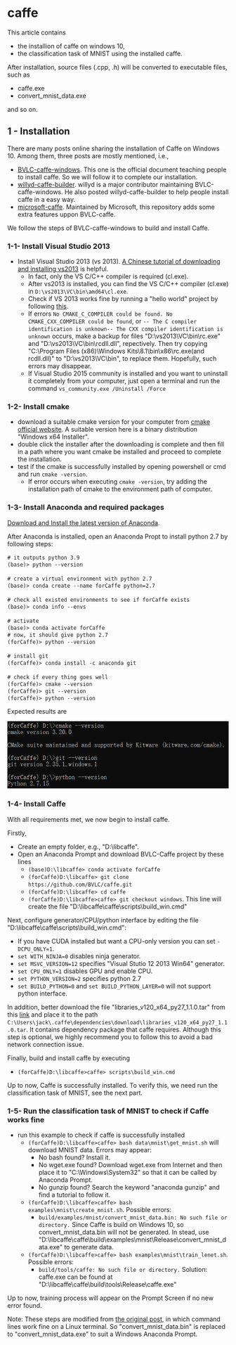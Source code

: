 # caffe
This article contains
+ the installion of caffe on windows 10,
+ the classification task of MNIST using the installed caffe.

After installation, source files (.cpp, .h) will be converted to executable files, such as
+ caffe.exe
+ convert_mnist_data.exe

and so on.
## 1 - Installation
There are many posts online sharing the installation of Caffe on Windows 10. Among them, three posts are mostly mentioned, i.e., 
+ [BVLC-caffe-windows](https://github.com/BVLC/caffe/tree/windows/). This one is the official document teaching people to install caffe. So we will follow it to complete our installation.
+ [willyd-caffe-builder](https://github.com/willyd/caffe-builder). willyd is a major contributor maintaining BVLC-caffe-windows. He also posted willyd-caffe-builder to help people install caffe in a easy way.
+ [microsoft-caffe](https://github.com/microsoft/caffe). Maintained by Microsoft, this repository adds some extra features uppon BVLC-caffe.

We follow the steps of BVLC-caffe-windows to build and install Caffe.
### 1-1- Install Visual Studio 2013
+ Install Visual Studio 2013 (vs 2013). [A Chinese tutorial of downloading and installing vs2013](https://jingyan.baidu.com/article/3ea5148999921f52e61bbae0.html) is helpful.
  + In fact, only the VS C/C++ compiler is required (cl.exe). 
  + After vs2013 is installed, you can find the VS C/C++ compiler (cl.exe) in `D:\vs2013\VC\bin\amd64\cl.exe`.
  + Check if VS 2013 works fine by running a "hello world" project by following [this](https://github.com/suzyi/cpp/tree/master/cmake/examples/print_hello_world).
  + If errors `No CMAKE_C_COMPILER could be found. No CMAKE_CXX_COMPILER could be found`, or `-- The C compiler identification is unknown-- The CXX compiler identification is unknown` occurs, make a backup for files "D:\vs2013\VC\bin\rc.exe" and "D:\vs2013\VC\bin\rcdll.dll", repectively. Then try copying "C:\Program Files (x86)\Windows Kits\8.1\bin\x86\rc.exe(and rcdll.dll)" to "D:\vs2013\VC\bin\", to replace them. Hopefully, such errors may disappear.
  + If Visual Studio 2015 community is installed and you want to uninstall it completely from your computer, just open a terminal and run the command `vs_community.exe /Uninstall /Force`
### 1-2- Install cmake
+ download a suitable cmake version for your computer from [cmake official website](https://cmake.org/download/). A suitable version here is a binary distribution "Windows x64 Installer".
+ double click the installer after the downloading is complete and then fill in a path where you want cmake be installed and proceed to complete the installation.
+ test if the cmake is successfully installed by opening powershell or cmd and run `cmake -version`.
  + If error occurs when executing `cmake -version`, try adding the installation path of cmake to the environment path of computer.
### 1-3- Install Anaconda and required packages
[Download and Install the latest version of Anaconda](https://www.anaconda.com/?modal=nucleus).

After Anaconda is installed, open an Anaconda Propt to install python 2.7 by following steps:
```
# it outputs python 3.9
(base)> python --version

# create a virtual environment with python 2.7
(base)> conda create --name forCaffe python=2.7

# check all existed environments to see if forCaffe exists
(base)> conda info --envs

# activate
(base)> conda activate forCaffe
# now, it should give python 2.7
(forCaffe)> python --version

# install git
(forCaffe)> conda install -c anaconda git

# check if every thing goes well
(forCaffe)> cmake --version
(forCaffe)> git --version
(forCaffe)> python --version
```
Expected results are
<p align="center">
  <img src="imgs/check_before_installation.png" width="550" title="check_before_installation">
</p>

### 1-4- Install Caffe
With all requirements met, we now begin to install caffe.

Firstly, 
+ Create an empty folder, e.g., "D:\libcaffe\".
+ Open an Anaconda Prompt and download BVLC-Caffe project by these lines
  + `(base)D:\libcaffe> conda activate forCaffe`
  + `(forCaffe)D:\libcaffe> git clone https://github.com/BVLC/caffe.git`
  + `(forCaffe)D:\libcaffe> cd caffe`
  + `(forCaffe)D:\libcaffe>caffe> git checkout windows`. This line will create the file "D:\libcaffe\caffe\scripts\build_win.cmd"

Next, configure generator/CPU/python interface by editing the file "D:\libcaffe\caffe\scripts\build_win.cmd":
+ If you have CUDA installed but want a CPU-only version you can set `-DCPU_ONLY=1`.
+ `set WITH_NINJA=0` disables ninja generator.
+ `set MSVC_VERSION=12` specifies "Visual Stutio 12 2013 Win64" generator.
+ `set CPU_ONLY=1` disables GPU and enable CPU.
+ `set PYTHON_VERSION=2` specifies python 2.7
+ `set BUILD_PYTHON=0` and `set BUILD_PYTHON_LAYER=0` will not support python interface.

In addition, better download the file "libraries_v120_x64_py27_1.1.0.tar" from this [link](https://github.com/willyd/caffe-builder/releases) and place it to the path `C:\Users\jack\.caffe\dependencies\download\libraries_v120_x64_py27_1.1.0.tar`. It contains dependency package that caffe requires. Although this step is optional, we highly recommend you to follow this to avoid a bad network connection issue.

Finally, build and install caffe by executing
+ `(forCaffe)D:\libcaffe>caffe> scripts\build_win.cmd`

Up to now, Caffe is successfully installed. To verify this, we need run the classification task of MNIST, see the next part.

### 1-5- Run the classification task of MNIST to check if Caffe works fine
+ run this example to check if caffe is successfully installed
  + `(forCaffe)D:\libcaffe>caffe> bash data\mnist\get_mnist.sh` will download MNIST data. Errors may appear:
    + No bash found? Install it.
    + No wget.exe found? Download wget.exe from Internet and then place it to "C:\Windows\System32\" so that it can be called by Anaconda Prompt.
    + No gunzip found? Search the keyword "anaconda gunzip" and find a tutorial to follow it.
  + `(forCaffe)D:\libcaffe>caffe> bash examples\mnist\create_mnist.sh`. Possible errors:
    + `build/examples/mnist/convert_mnist_data.bin: No such file or directory.` Since Caffe is build on Windows 10, so convert_mnist_data.bin will not be generated. In stead, use "D:\libcaffe\caffe\build\examples\mnist\Release\convert_mnist_data.exe" to generate data.
  + `(forCaffe)D:\libcaffe>caffe> bash examples\mnist\train_lenet.sh`. Possible errors:
    + `build/tools/caffe: No such file or directory.` Solution: caffe.exe can be found at "D:\libcaffe\caffe\build\tools\Release\caffe.exe"

Up to now, training process will appear on the Prompt Screen if no new error found.

Note: These steps are modified from [the original post](https://caffe.berkeleyvision.org/gathered/examples/mnist.html), in which command lines work fine on a Linux terminal. So "convert_mnist_data.bin" is replaced to "convert_mnist_data.exe" to suit a Windows Anaconda Prompt. 